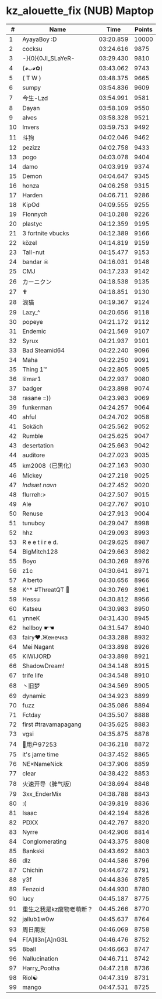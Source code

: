 # kz_alouette_fix (NUB) Maptop

|  # | Name | Time | Points |
|-------------- | -------------- | -------------- | -------------- | 
| 1 | AyayaBoy :D | 03:20.859 | 10000 | 
| 2 | cocksu | 03:24.616 | 9875 | 
| 3 | -}{0}{0JI_SLaYeR- | 03:29.430 | 9810 | 
| 4 | (◕ᴗ◕✿) | 03:43.062 | 9743 | 
| 5 | ( T W ) | 03:48.375 | 9665 | 
| 6 | sumpy | 03:54.836 | 9609 | 
| 7 | 今生-Lzd | 03:54.991 | 9581 | 
| 8 | Dayan | 03:58.109 | 9550 | 
| 9 | alves | 03:58.328 | 9521 | 
| 10 | Invers | 03:59.753 | 9492 | 
| 11 | 斗狗 | 04:02.046 | 9462 | 
| 12 | pezizz | 04:02.758 | 9433 | 
| 13 | pogo | 04:03.078 | 9404 | 
| 14 | damo | 04:03.919 | 9374 | 
| 15 | Demon | 04:04.647 | 9345 | 
| 16 | honza | 04:06.258 | 9315 | 
| 17 | Harden | 04:06.711 | 9286 | 
| 18 | KipOd | 04:09.555 | 9255 | 
| 19 | Flonnych | 04:10.288 | 9226 | 
| 20 | plastyc | 04:12.359 | 9195 | 
| 21 | 3 fortnite vbucks | 04:12.389 | 9166 | 
| 22 | közel | 04:14.819 | 9159 | 
| 23 | Tall-nut | 04:15.477 | 9153 | 
| 24 | bandar ☠ | 04:16.031 | 9148 | 
| 25 | CMJ | 04:17.233 | 9142 | 
| 26 | カーニクン | 04:18.538 | 9135 | 
| 27 | ✟ | 04:18.851 | 9130 | 
| 28 | 浪猫 | 04:19.367 | 9124 | 
| 29 | Lazy_^ | 04:20.656 | 9118 | 
| 30 | popeye | 04:21.172 | 9112 | 
| 31 | Endemic | 04:21.569 | 9107 | 
| 32 | Syrux | 04:21.937 | 9101 | 
| 33 | Bad Steamid64 | 04:22.240 | 9096 | 
| 34 | Maha | 04:22.250 | 9091 | 
| 35 | Thing 1™ | 04:22.805 | 9085 | 
| 36 | lilmar1 | 04:22.937 | 9080 | 
| 37 | badger | 04:23.898 | 9074 | 
| 38 | rasane =)) | 04:23.983 | 9069 | 
| 39 | funkerman | 04:24.257 | 9064 | 
| 40 | ahful | 04:24.702 | 9058 | 
| 41 | Sokäch | 04:25.562 | 9052 | 
| 42 | Rumble | 04:25.625 | 9047 | 
| 43 | desertation | 04:25.663 | 9042 | 
| 44 | auditore | 04:27.023 | 9035 | 
| 45 | km2008（已黑化） | 04:27.163 | 9030 | 
| 46 | Mickey | 04:27.218 | 9025 | 
| 47 | *Indsæt navn* | 04:27.452 | 9020 | 
| 48 | flurreh:> | 04:27.507 | 9015 | 
| 49 | Ale | 04:27.767 | 9010 | 
| 50 | Renuse | 04:27.913 | 9004 | 
| 51 | tunuboy | 04:29.047 | 8998 | 
| 52 | hhz | 04:29.093 | 8993 | 
| 53 | R e e t i r e d. | 04:29.625 | 8987 | 
| 54 | BigMitch128 | 04:29.663 | 8982 | 
| 55 | Boyo | 04:30.269 | 8976 | 
| 56 | z1c | 04:30.641 | 8971 | 
| 57 | Alberto | 04:30.656 | 8966 | 
| 58 | K^* #ThreatQT 🥓 | 04:30.769 | 8961 | 
| 59 | Hessu | 04:30.812 | 8956 | 
| 60 | Katseu | 04:30.983 | 8950 | 
| 61 | ynneK | 04:31.430 | 8945 | 
| 62 | hellboy ☛☚ | 04:31.547 | 8940 | 
| 63 | fairy♥.Женечка | 04:33.288 | 8932 | 
| 64 | Mei Nagant | 04:33.898 | 8926 | 
| 65 | KIWIJORD | 04:33.898 | 8921 | 
| 66 | ShadowDream! | 04:34.148 | 8915 | 
| 67 | trife life | 04:34.548 | 8910 | 
| 68 | 丶旧梦 | 04:34.569 | 8905 | 
| 69 | dynamic | 04:34.923 | 8899 | 
| 70 | fuzz | 04:35.086 | 8894 | 
| 71 | Fctday | 04:35.507 | 8888 | 
| 72 | first #travamapagang | 04:35.625 | 8883 | 
| 73 | vgsi | 04:35.875 | 8878 | 
| 74 | 用户97253 | 04:36.218 | 8872 | 
| 75 | it's jame time | 04:37.452 | 8865 | 
| 76 | NE×NameNick | 04:37.906 | 8859 | 
| 77 | clear | 04:38.422 | 8853 | 
| 78 | 火速开导（脾气版） | 04:38.694 | 8848 | 
| 79 | 3xx_EnderMix | 04:38.788 | 8843 | 
| 80 | :( | 04:39.819 | 8836 | 
| 81 | Isaac | 04:42.194 | 8826 | 
| 82 | PDXX | 04:42.797 | 8820 | 
| 83 | Nyrre | 04:42.906 | 8814 | 
| 84 | Conglomerating | 04:43.375 | 8808 | 
| 85 | Bankski | 04:43.692 | 8803 | 
| 86 | dlz | 04:44.586 | 8796 | 
| 87 | Chichin | 04:44.672 | 8791 | 
| 88 | y3f | 04:44.836 | 8785 | 
| 89 | Fenzoid | 04:44.930 | 8780 | 
| 90 | lucy | 04:45.187 | 8775 | 
| 91 | 重生之我是kz废物老萌新？ | 04:45.266 | 8770 | 
| 92 | jallub1w0w | 04:45.637 | 8764 | 
| 93 | 周日朋友 | 04:46.069 | 8758 | 
| 94 | F[A]ll3n[A]nG3L | 04:46.476 | 8752 | 
| 95 | 8ball | 04:46.663 | 8747 | 
| 96 | Nallucination | 04:46.711 | 8742 | 
| 97 | Harry_Pootha | 04:47.218 | 8736 | 
| 98 | Riol☯ | 04:47.319 | 8731 | 
| 99 | mango | 04:47.531 | 8725 | 

